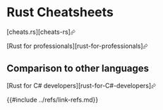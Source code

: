 # Rust Cheatsheets

[cheats.rs][cheats-rs]⮳

[Rust for professionals][rust-for-professionals]⮳

## Comparison to other languages

[Rust for C# developers][rust-for-C#-developers]⮳

{{#include ../refs/link-refs.md}}
